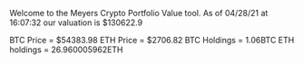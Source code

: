 Welcome to the Meyers Crypto Portfolio Value tool. 
As of 04/28/21 at 16:07:32 our valuation is $130622.9 

BTC Price = $54383.98
 ETH Price = $2706.82
BTC Holdings = 1.06BTC
 ETH holdings = 26.960005962ETH 
